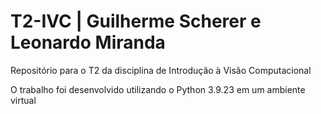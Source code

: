# T2-IVC | Guilherme Scherer e Leonardo Miranda
Repositório para o T2 da disciplina de Introdução à Visão Computacional

O trabalho foi desenvolvido utilizando o Python 3.9.23 em um ambiente virtual
